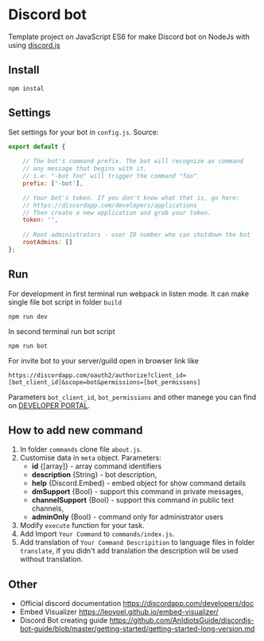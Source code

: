# Discord bot

Template project on JavaScript ES6 for make Discord bot on NodeJs with using [discord.js](https://discord.js.org)

## Install
```
npm instal
```

## Settings
Set settings for your bot in `config.js`. Source:
```javascript
export default {
    
    // The bot's command prefix. The bot will recognize as command 
    // any message that begins with it.
    // i.e: "-bot foo" will trigger the command "foo"
    prefix: ['-bot'],

    // Your bot's token. If you don't know what that is, go here:
    // https://discordapp.com/developers/applications
    // Then create a new application and grab your token.
    token: '',
    
    // Root administrators - user ID number who can shutdown the bot
    rootAdmins: []
};
```  

## Run
For development in first terminal run webpack in listen mode.
It can make single file bot script in folder `build` 
```
npm run dev 
```
In second terminal run bot script
```
npm run bot 
```

For invite bot to your server/guild open in browser link like
```
https://discordapp.com/oauth2/authorize?client_id=[bot_client_id]&scope=bot&permissions=[bot_permissons]
```
Parameters `bot_client_id`, `bot_permissions` and other manege you can find  on [DEVELOPER PORTAL](https://discordapp.com/developers/applications). 

## How to add new command
1. In folder `commands` clone file `about.js`.
2. Customise data in `meta` object. Parameters:
    - **id** {[array]} - array command identifiers
    - **description** {String} - bot description,
    - **help** {Discord.Embed} - embed object for show command details
    - **dmSupport** {Bool} - support this command in private messages,
    - **channelSupport** {Bool} - support this command in public text channels,
    - **adminOnly** {Bool} - command only for administrator users
3. Modify `execute` function for your task.
4. Add Import `Your Command` to `commands/index.js`.
5. Add translation of `Your Command Descripition` to language files in folder `translate`, if you didn't add translation the description wiil be used without translation.

## Other
- Official discord documentation https://discordapp.com/developers/doc
- Embed Visualizer https://leovoel.github.io/embed-visualizer/
- Discord Bot creating guide https://github.com/AnIdiotsGuide/discordjs-bot-guide/blob/master/getting-started/getting-started-long-version.md